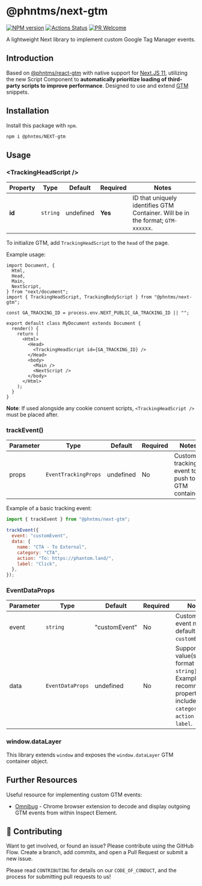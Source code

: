 # @phntms/next-gtm

[![NPM version][npm-image]][npm-url]
[![Actions Status][ci-image]][ci-url]
[![PR Welcome][npm-downloads-image]][npm-downloads-url]

A lightweight Next library to implement custom Google Tag Manager events.

## Introduction

Based on [@phntms/react-gtm](https://www.npmjs.com/package/@phntms/react-gtm) with native support for [Next.JS 11](https://nextjs.org/blog/next-11), utilizing the new Script Component to **automatically prioritize loading of third-party scripts to improve performance**. Designed to use and extend [GTM](https://developers.google.com/tag-manager/quickstart) snippets.

## Installation

Install this package with `npm`.

```bash
npm i @phntms/NEXT-gtm
```

## Usage

### &lt;TrackingHeadScript />

| Property | Type     | Default   | Required | Notes                                                                           |
| -------- | -------- | --------- | -------- | ------------------------------------------------------------------------------- |
| **id**   | `string` | undefined | **Yes**  | ID that uniquely identifies GTM Container. Will be in the format; `GTM-xxxxxx`. |

To initialize GTM, add `TrackingHeadScript` to the `head` of the page.

Example usage:

```JSX
import Document, {
  Html,
  Head,
  Main,
  NextScript,
} from "next/document";
import { TrackingHeadScript, TrackingBodyScript } from "@phntms/next-gtm";

const GA_TRACKING_ID = process.env.NEXT_PUBLIC_GA_TRACKING_ID || "";

export default class MyDocument extends Document {
  render() {
    return (
      <Html>
        <Head>
          <TrackingHeadScript id={GA_TRACKING_ID} />
        </Head>
        <body>
          <Main />
          <NextScript />
        </body>
      </Html>
    );
  }
}
```

**Note**: If used alongside any cookie consent scripts, `<TrackingHeadScript />` must be placed after.

### trackEvent()

| Parameter | Type                 | Default   | Required | Notes                                           |
| --------- | -------------------- | --------- | -------- | ----------------------------------------------- |
| props     | `EventTrackingProps` | undefined | No       | Custom tracking event to push to GTM container. |

Example of a basic tracking event:

```javascript
import { trackEvent } from "@phntms/next-gtm";

trackEvent({
  event: "customEvent",
  data: {
    name: "CTA - To External",
    category: "CTA",
    action: "To: https://phantom.land/",
    label: "Click",
  },
});
```

### EventDataProps

| Parameter | Type             | Default       | Required | Notes                                                                                                                                             |
| --------- | ---------------- | ------------- | -------- | ------------------------------------------------------------------------------------------------------------------------------------------------- |
| event     | `string`         | "customEvent" | No       | Custom GTM event name, defaults to `customEvent`.                                                                                                 |
| data      | `EventDataProps` | undefined     | No       | Supports any value(s) in the format `[key: string]: any`. Example of recommended properties to include; `name`, `category`, `action` and `label`. |

### window.dataLayer

This library extends `window` and exposes the `window.dataLayer` GTM container object.

## Further Resources

Useful resource for implementing custom GTM events:

- [Omnibug](https://chrome.google.com/webstore/detail/omnibug/bknpehncffejahipecakbfkomebjmokl?hl=en) - Chrome browser extension to decode and display outgoing GTM events from within Inspect Element.

## 🍰 Contributing

Want to get involved, or found an issue? Please contribute using the GitHub Flow. Create a branch, add commits, and open a Pull Request or submit a new issue.

Please read `CONTRIBUTING` for details on our `CODE_OF_CONDUCT`, and the process for submitting pull requests to us!

[npm-image]: https://img.shields.io/npm/v/@phntms/next-gtm.svg?style=flat-square&logo=react
[npm-url]: https://npmjs.org/package/@phntms/next-gtm
[npm-downloads-image]: https://img.shields.io/npm/dm/@phntms/next-gtm.svg
[npm-downloads-url]: https://npmcharts.com/compare/@phntms/next-gtm?minimal=true
[ci-image]: https://github.com/phantomstudios/gtm/workflows/Test/badge.svg
[ci-url]: https://github.com/phantomstudios/gtm/actions
